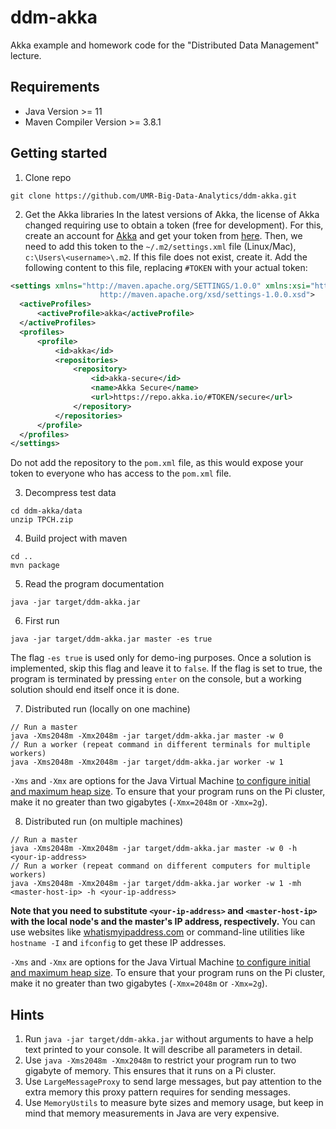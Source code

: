 # ddm-akka
Akka example and homework code for the "Distributed Data Management" lecture.

## Requirements
- Java Version >= 11
- Maven Compiler Version >= 3.8.1

## Getting started
1. Clone repo
  ```
  git clone https://github.com/UMR-Big-Data-Analytics/ddm-akka.git
  ```

2. Get the Akka libraries
In the latest versions of Akka, the license of Akka changed requiring use to obtain a token (free for development). 
For this, create an account for [Akka](https://account.akka.io/) and get your token from [here](https://account.akka.io/token).
Then, we need to add this token to the `~/.m2/settings.xml` file (Linux/Mac), `c:\Users\<username>\.m2`. If this file does not exist, create it.
Add the following content to this file, replacing `#TOKEN` with your actual token:
  ```xml
<settings xmlns="http://maven.apache.org/SETTINGS/1.0.0" xmlns:xsi="http://www.w3.org/2001/XMLSchema-instance" xsi:schemaLocation="http://maven.apache.org/SETTINGS/1.0.0
                      http://maven.apache.org/xsd/settings-1.0.0.xsd">
    <activeProfiles>
        <activeProfile>akka</activeProfile>
    </activeProfiles>
    <profiles>
        <profile>
            <id>akka</id>
            <repositories>
                <repository>
                    <id>akka-secure</id>
                    <name>Akka Secure</name>
                    <url>https://repo.akka.io/#TOKEN/secure</url>
                </repository>
            </repositories>
        </profile>
    </profiles>
</settings>
  ```

Do not add the repository to the `pom.xml` file, as this would expose your token to everyone who has access to the `pom.xml` file.
        
3. Decompress test data
  ```
  cd ddm-akka/data
  unzip TPCH.zip
  ```

4. Build project with maven
  ```
  cd ..
  mvn package
  ```

5. Read the program documentation
  ```
  java -jar target/ddm-akka.jar
  ```

6. First run
  ```
  java -jar target/ddm-akka.jar master -es true
  ```
The flag `-es true` is used only for demo-ing purposes. Once a solution is implemented, skip this flag and leave it to `false`. If the flag is set to true, the program is terminated by pressing `enter` on the console, but a working solution should end itself once it is done.

7. Distributed run (locally on one machine)
  ```
  // Run a master
  java -Xms2048m -Xmx2048m -jar target/ddm-akka.jar master -w 0
  // Run a worker (repeat command in different terminals for multiple workers)
  java -Xms2048m -Xmx2048m -jar target/ddm-akka.jar worker -w 1
  ```

`-Xms` and `-Xmx` are options for the Java Virtual Machine [to configure initial and maximum heap size](https://www.ibm.com/docs/en/sdk-java-technology/8?topic=options-xms). To ensure that your program runs on the Pi cluster, make it no greater than two gigabytes (`-Xmx=2048m` or `-Xmx=2g`).

8. Distributed run (on multiple machines)
  ```
  // Run a master
  java -Xms2048m -Xmx2048m -jar target/ddm-akka.jar master -w 0 -h <your-ip-address>
  // Run a worker (repeat command on different computers for multiple workers)
  java -Xms2048m -Xmx2048m -jar target/ddm-akka.jar worker -w 1 -mh <master-host-ip> -h <your-ip-address>
  ```

**Note that you need to substitute `<your-ip-address>` and `<master-host-ip>` with the local node's and the master's IP address, respectively.** You can use websites like [whatismyipaddress.com](https://whatismyipaddress.com/) or command-line utilities like `hostname -I` and `ifconfig` to get these IP addresses.

`-Xms` and `-Xmx` are options for the Java Virtual Machine [to configure initial and maximum heap size](https://www.ibm.com/docs/en/sdk-java-technology/8?topic=options-xms). To ensure that your program runs on the Pi cluster, make it no greater than two gigabytes (`-Xmx=2048m` or `-Xmx=2g`).

## Hints

1. Run `java -jar target/ddm-akka.jar` without arguments to have a help text printed to your console. It will describe all parameters in detail.
2. Use `java -Xms2048m -Xmx2048m` to restrict your program run to two gigabyte of memory. This ensures that it runs on a Pi cluster.
3. Use `LargeMessageProxy` to send large messages, but pay attention to the extra memory this proxy pattern requires for sending messages.
4. Use `MemoryUstils` to measure byte sizes and memory usage, but keep in mind that memory measurements in Java are very expensive.

